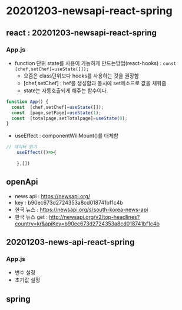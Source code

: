 # 20201203-newsapi-react-spring

## react : 20201203-newsapi-react-spring

### App.js

- function 단위 state를 사용이 가능하게 만드는방법(react-hooks) : `const  [chef,setChef]=useState([]);`
  - 요즘은 class단위보다 hooks를 사용하는 것을 권장함
  - [chef,setChef] : hef를 생성함과 동시에 set메소드로 값을 채워줌
  - state는 자동호출되게 해주는 함수이다.
  
```js
function App() {
  const  [chef,setChef]=useState([]);
  const  [page,setPage]=useState(1);
  const  [totalpage,setTotalpage]=useState(0);
}
```


- useEffect : componentWillMount()를 대체함

```js
// 데이터 읽기
    useEffect(()=>{
      
    },[])
```

## openApi
- news api : https://newsapi.org/
- key : b90ec673d2724353a8cd018741bf1c4b
- 한국 뉴스 : https://newsapi.org/s/south-korea-news-api
- 한국 뉴스 get : http://newsapi.org/v2/top-headlines?country=kr&apiKey=b90ec673d2724353a8cd018741bf1c4b

## 20201203-news-api-react-spring
### App.js
- 변수 설정
- 초기값 설정

## spring
